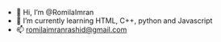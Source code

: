 - 👋 Hi, I’m @RomilaImran
- 🌱 I’m currently learning HTML, C++, python and Javascript
- 📫 romilaimranrashid@gmail.com
